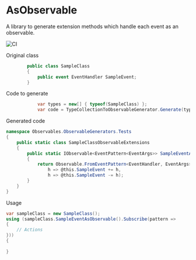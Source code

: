 # AsObservable
A library to generate extension methods which handle each event as an observable.

![CI](https://github.com/kyanase/AsObservable/workflows/CI/badge.svg)

Original class
```csharp
        public class SampleClass
        {
            public event EventHandler SampleEvent;
        }
```

Code to generate
```csharp
            var types = new[] { typeof(SampleClass) };
            var code = TypeCollectionToObservableGenerator.Generate(types);
```

Generated code
```csharp
namespace Observables.ObservableGenerators.Tests
{
    public static class SampleClassObservableExtensions
    {
        public static IObservable<EventPattern<EventArgs>> SampleEventAsObservable(this SampleClass @this)
        {
            return Observable.FromEventPattern<EventHandler, EventArgs>(
                h => @this.SampleEvent += h, 
                h => @this.SampleEvent -= h);
        }
    }          
}
```

Usage
```csharp
var sampleClass = new SampleClass();
using (sampleClass.SampleEventAsObservable().Subscribe(pattern =>
{
    // Actions
}))
{
    
}
```
            
